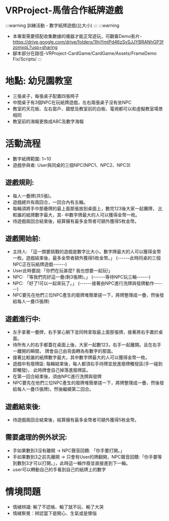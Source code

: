 VRProject-馬偕合作紙牌遊戲
===
:::warning
訓練活動 - 數字紙牌遊戲(比大小)
:::
:::warning
- 本專案需要搭配收集數據的儀器才能正常遊玩，可觀看Demo影片-https://drive.google.com/drive/folders/1IhjYmtPd46zSvSJJYBRANhGP3fzomxqL?usp=sharing
- 腳本部分在路徑-VRProject-CardGame/CardGame/Assets/FrameDemo Fix/Scripts/
:::
# 地點: 幼兒園教室
- 三張桌子，每張桌子配置四張椅子
- 中間桌子有3個NPC在玩紙牌遊戲，左右兩張桌子沒有坐NPC
- 教室的天花板、左右窗戶、牆壁及教室前的白板、電視都可以和虛擬教室場景相同
- 教室前的海報更換成ABC及數字海報
# 活動流程
- 數字紙牌範圍: 1~10
- 遊戲參與者: User與同桌的三個NPC(NPC1、NPC2、NPC3)
## 遊戲規則:
- 每人一疊牌(共5張)。
- 遊戲總共有兩回合，一回合內有五輪。
- 每輪須將手中那疊牌的最上面那張放到桌面上，數完123後大家一起攤牌，
比較誰的紙牌數字最大，其- 中數字牌最大的人可以獲得金幣一枚。
- 待遊戲兩回合結束後，結算擁有最多金幣者可額外獲得5枚金幣。
## 遊戲開始前:
- 主持人: 「這一關要挑戰的遊戲是數字比大小。數字牌最大的人可以獲得金幣一枚。遊戲結束後，最多金幣者額外獲得5枚金幣。」
(------此時同桌的三個NPC正在玩紙牌遊戲------)
- User此時要說:「你們在玩甚麼? 我也想要一起玩!」
- NPC: 「等我們完好這一疊(剩3張牌)。」
(------等待NPC玩三輪------)
- NPC: 「好了!可以一起來玩了。」
(------接著由NPC進行洗牌與發牌動作------)
- NPC要先在他們三位NPC產生的廢牌堆簡單搓一下，將牌整理成一疊，然後發給每人一疊(5張牌)
## 遊戲進行中:
- 左手拿著一疊牌，右手掌心朝下並同時拿取最上面那張牌，接著將右手置於桌面。
- 待所有人的右手都蓋在桌面上後，大家一起數123，右手一起離開。且在右手一離開的瞬間，
牌會自己由背面轉為有數字的那面。
- 接著比較誰的紙牌數字最大，其中數字牌最大的人可以獲得金幣一枚。
- 遊戲中有廢牌區: 每輪結束後，每人都須右手持牌並放進廢牌觸發區(手一碰到即觸發)，
此時牌會自己掉落進廢牌區。
- 在第一回合結束後，須由NPC進行洗牌與發牌
- NPC要先在他們三位NPC產生的廢牌堆簡單搓一下，將牌整理成一疊，然後發給每人一疊(5張牌)，然後繼續第二回合。
## 遊戲結束後:
- 待遊戲兩回合結束後，結算擁有最多金幣者可額外獲得5枚金幣。
## 需要處理的例外狀況:
- 手如果數到3沒有離開 -> NPC聲音回饋: 「你手要打開。」
- 手如果數到3之前先離開 -> 只會有User的牌翻開，NPC聲音回饋:「你手要等到數到3才可以打開。」，此時這一輪作廢並直接進到下一輪。
- user可以轉動自己的手看到自己的紙牌上的數字
# 情境問題
- 情緒辨識: 輸了不認帳、輸了就不玩、輸了大哭
- 情緒察覺：辨認當下是開心、生氣或是懊惱
